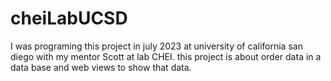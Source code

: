 # cheiLabUCSD
I was programing this project in july 2023 at university of california san diego with my mentor Scott at lab CHEI.
this project is about order data in a data base and web views to show that data.
